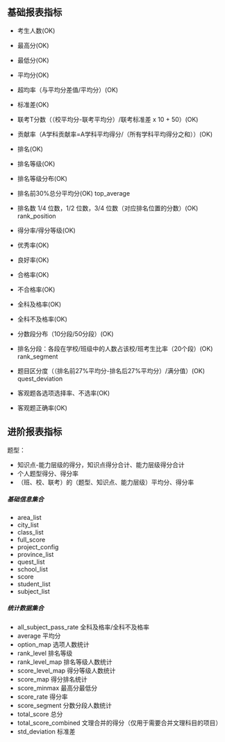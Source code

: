 ## 基础报表指标

* 考生人数(OK)
* 最高分(OK)
* 最低分(OK)
* 平均分(OK)
* 超均率（与平均分差值/平均分）(OK)

* 标准差(OK)
* 联考T分数（（校平均分-联考平均分）/联考标准差 x 10 + 50）(OK)
* 贡献率（A学科贡献率=A学科平均得分/（所有学科平均得分之和））(OK)

* 排名(OK)
* 排名等级(OK)
* 排名等级分布(OK)
* 排名前30%总分平均分(OK) top_average
* 排名数 1/4 位数，1/2 位数，3/4 位数（对应排名位置的分数）(OK)  rank_position

* 得分率/得分等级(OK)
* 优秀率(OK)
* 良好率(OK)
* 合格率(OK)
* 不合格率(OK)
* 全科及格率(OK)
* 全科不及格率(OK)

* 分数段分布（10分段/50分段）(OK)
* 排名分段：各段在学校/班级中的人数占该校/班考生比率（20个段）(OK) rank_segment

* 题目区分度（（排名前27%平均分-排名后27%平均分）/满分值）(OK)  quest_deviation

* 客观题各选项选择率、不选率(OK)
* 客观题正确率(OK)

## 进阶报表指标

题型：
* 知识点-能力层级的得分，知识点得分合计、能力层级得分合计
* 个人题型得分、得分率
* （班、校、联考）的（题型、知识点、能力层级）平均分、得分率


##### 基础信息集合

* area_list
* city_list
* class_list
* full_score
* project_config
* province_list
* quest_list
* school_list
* score
* student_list
* subject_list

##### 统计数据集合

* all_subject_pass_rate     全科及格率/全科不及格率
* average                   平均分
* option_map                选项人数统计
* rank_level                排名等级
* rank_level_map            排名等级人数统计
* score_level_map           得分等级人数统计
* score_map                 得分排名统计
* score_minmax              最高分最低分
* score_rate                得分率
* score_segment             分数分段人数统计
* total_score               总分
* total_score_combined      文理合并的得分（仅用于需要合并文理科目的项目）
* std_deviation             标准差